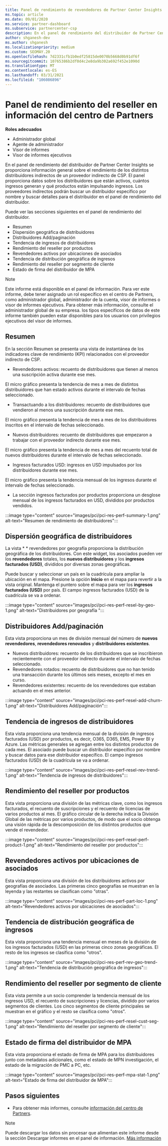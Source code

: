 ```yaml
---
title: Panel de rendimiento de revendedores de Partner Center Insights
ms.topic: article
ms.date: 09/01/2020
ms.service: partner-dashboard
ms.subservice: partnercenter-csp
description: En el panel de rendimiento del distribuidor de Partner Center Insights se proporciona información general sobre el rendimiento de los distintos distribuidores indirectos de un proveedor indirecto de CSP.
author: shganesh-dev
ms.author: shganesh
ms.localizationpriority: medium
ms.custom: SEOMAY.20
ms.openlocfilehash: 7d2331cfb1b0edf25815de0070b5668d0b91df6f
ms.sourcegitcommit: 10765386b2df0d4c2e8da9b302a692f452e1090d
ms.translationtype: MT
ms.contentlocale: es-ES
ms.lasthandoff: 03/31/2021
ms.locfileid: "106086896"
---
```

# <a name="reseller-performance-dashboard-in-partner-center-insights"></a>Panel de rendimiento del reseller en información del centro de Partners

**Roles adecuados**

- Administrador global
- Agente de administrador
- Visor de informes
- Visor de informes ejecutivos

En el panel de rendimiento del distribuidor de Partner Center Insights se proporciona información general sobre el rendimiento de los distintos distribuidores indirectos de un proveedor indirecto de CSP. El panel proporciona datos sobre los distribuidores que están activos, cuántos ingresos generan y qué productos están impulsando ingresos. Los proveedores indirectos podrán buscar un distribuidor específico por nombre y buscar detalles para el distribuidor en el panel de rendimiento del distribuidor.

Puede ver las secciones siguientes en el panel de rendimiento del distribuidor.

- Resumen
- Dispersión geográfica de distribuidores
- Distribuidores Add/paginación 
- Tendencia de ingresos de distribuidores 
- Rendimiento del reseller por productos
- Revendedores activos por ubicaciones de asociados
- Tendencia de distribución geográfica de ingresos
- Rendimiento del reseller por segmento de cliente
- Estado de firma del distribuidor de MPA

 > [!NOTE]
 > Este informe está disponible en el panel de información. Para ver este informe, debe tener asignado un rol específico en el centro de Partners, como administrador global, administrador de la cuenta, visor de informes o visor de informes ejecutivos. Para obtener más información, consulte el administrador global de su empresa. los tipos específicos de datos de este informe también pueden estar disponibles para los usuarios con privilegios ejecutivos del visor de informes.

## <a name="summary"></a>Resumen

En la sección Resumen se presenta una vista de instantánea de los indicadores clave de rendimiento (KPI) relacionados con el proveedor indirecto de CSP.

- Revendedores activos: recuento de distribuidores que tienen al menos una suscripción activa durante ese mes.

El micro gráfico presenta la tendencia de mes a mes de distintos distribuidores que han estado activos durante el intervalo de fechas seleccionado.

- Transactuando a los distribuidores: recuento de distribuidores que vendieron al menos una suscripción durante ese mes. 

El micro gráfico presenta la tendencia de mes a mes de los distribuidores inscritos en el intervalo de fechas seleccionado.

- Nuevos distribuidores: recuento de distribuidores que empezaron a trabajar con el proveedor indirecto durante ese mes. 

El micro gráfico presenta la tendencia de mes a mes del recuento total de nuevos distribuidores durante el intervalo de fechas seleccionado.

- Ingresos facturados USD: ingresos en USD impulsados por los distribuidores durante ese mes. 

El micro gráfico presenta la tendencia mensual de los ingresos durante el intervalo de fechas seleccionado.

- La sección ingresos facturados por productos proporciona un desglose mensual de los ingresos facturados en USD, divididos por productos vendidos. 

:::image type="content" source="images/pci/pci-res-perf-summary-1.png" alt-text="Resumen de rendimiento de distribuidores":::

## <a name="geographical-spread-of-resellers"></a>Dispersión geográfica de distribuidores

La vista * * revendedores por geografía proporciona la distribución geográfica de los distribuidores. Con este widget, los asociados pueden ver los **revendedores** totales, los **nuevos distribuidores** y los **ingresos facturados (USD)**, divididos por diversas zonas geográficas.

Puede buscar y seleccionar un país en la cuadrícula para ampliar la ubicación en el mapa. Presione la opción **Inicio** en el mapa para revertir a la vista original. Mantenga el puntero sobre el mapa para ver los **ingresos facturados (USD)** por país. El campo ingresos facturados (USD) de la cuadrícula se va a ordenar.

:::image type="content" source="images/pci/pci-res-perf-resel-by-geo-1.png" alt-text="Distribuidores por geografía ":::

## <a name="resellers-addchurns"></a>Distribuidores Add/paginación

Esta vista proporciona un mes de división mensual del número de **nuevos revendedores**, **revendedores renovados** y **distribuidores existentes**. 

- Nuevos distribuidores: recuento de los distribuidores que se inscribieron recientemente con el proveedor indirecto durante el intervalo de fechas seleccionado.
- Revendedores rotados: recuento de distribuidores que no han tenido una transacción durante los últimos seis meses, excepto el mes en curso.
- Revendedores existentes: recuento de los revendedores que estaban actuando en el mes anterior.

:::image type="content" source="images/pci/pci-res-perf-resel-add-churn-1.png" alt-text="Distribuidores Add/paginación":::

## <a name="resellers-revenue-trend"></a>Tendencia de ingresos de distribuidores 

Esta vista proporciona una tendencia mensual de la división de ingresos facturados (USD) por productos, es decir, O365, D365, EMS, Power BI y Azure. Las métricas generales se agregan entre los distintos productos de cada mes. El asociado puede buscar un distribuidor específico por nombre y buscar datos para ese distribuidor específico. El campo ingresos facturados (USD) de la cuadrícula se va a ordenar.

:::image type="content" source="images/pci/pci-res-perf-resel-rev-trend-1.png" alt-text="Tendencia de ingresos de distribuidores":::

## <a name="reseller-performance-by-products"></a>Rendimiento del reseller por productos

Esta vista proporciona una división de las métricas clave, como los ingresos facturados, el recuento de suscripciones y el recuento de licencias de varios productos al mes. El gráfico circular de la derecha indica la División Global de las métricas por varios productos, de modo que el socio obtenga una visión rápida de la descomposición de los distintos productos que vende el revendedor.

:::image type="content" source="images/pci/pci-res-perf-resel-perf-product-1.png" alt-text="Rendimiento del reseller por productos":::

## <a name="active-resellers-by-partner-locations"></a>Revendedores activos por ubicaciones de asociados

Esta vista proporciona una división de los distribuidores activos por geografías de asociados. Las primeras cinco geografías se muestran en la leyenda y las restantes se clasifican como "otras".

:::image type="content" source="images/pci/pci-res-perf-part-loc-1.png" alt-text="Revendedores activos por ubicaciones de asociados":::

## <a name="revenue-geo-distribution-trend"></a>Tendencia de distribución geográfica de ingresos

Esta vista proporciona una tendencia mensual en meses de la división de los ingresos facturados (USD) en las primeras cinco zonas geográficas.  El resto de los ingresos se clasifica como "otros".

:::image type="content" source="images/pci/pci-res-perf-rev-geo-trend-1.png" alt-text="Tendencia de distribución geográfica de ingresos":::

## <a name="reseller-performance-by-customer-segment"></a>Rendimiento del reseller por segmento de cliente

Esta vista permite a un socio comprender la tendencia mensual de los ingresos USD, el recuento de suscripciones y licencias, dividido por varios segmentos de clientes. Los cinco segmentos de cliente principales se muestran en el gráfico y el resto se clasifica como "otros".

:::image type="content" source="images/pci/pci-res-perf-resel-cust-seg-1.png" alt-text="Rendimiento del reseller por segmento de cliente":::

## <a name="reseller-mpa-signing-status"></a>Estado de firma del distribuidor de MPA

Esta vista proporciona el estado de firma de MPA para los distribuidores junto con metadatos adicionales, como el estado de MPN investigación, el estado de la migración de PMC a PC, etc.

:::image type="content" source="images/pci/pci-res-perf-mpa-stat-1.png" alt-text="Estado de firma del distribuidor de MPA":::

## <a name="next-steps"></a>Pasos siguientes

- Para obtener más informes, consulte [información del centro de Partners](partner-center-insights.md).

>[!NOTE] 
> Puede descargar los datos sin procesar que alimentan este informe desde la sección Descargar informes en el panel de información. [Más información](pci-download-reports.md) 

